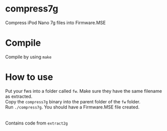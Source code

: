 # compress7g
Compress iPod Nano 7g files into Firmware.MSE

# Compile

Compile by using `make`

# How to use

Put your fws into a folder called `fw`. Make sure they have the same filename as extracted.<br/>
Copy the `compress7g` binary into the parent folder of the `fw` folder.<br/>
Run `./compress7g`. You should have a Firmware.MSE file created.<br/>
<br/><br/>
Contains code from `extract2g`
